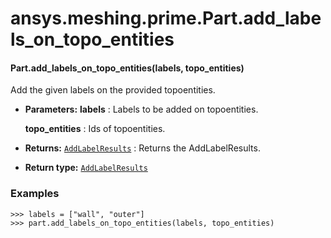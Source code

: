 # ansys.meshing.prime.Part.add_labels_on_topo_entities

<a id="ansys.meshing.prime.Part.add_labels_on_topo_entities"></a>

#### Part.add_labels_on_topo_entities(labels, topo_entities)

Add the given labels on the provided topoentities.

* **Parameters:**
  **labels**
  : Labels to be added on topoentities.

  **topo_entities**
  : Ids of topoentities.
* **Returns:**
  [`AddLabelResults`](ansys.meshing.prime.AddLabelResults.md#ansys.meshing.prime.AddLabelResults)
  : Returns the AddLabelResults.
* **Return type:**
  [`AddLabelResults`](ansys.meshing.prime.AddLabelResults.md#ansys.meshing.prime.AddLabelResults)

### Examples

```pycon
>>> labels = ["wall", "outer"]
>>> part.add_labels_on_topo_entities(labels, topo_entities)
```

<!-- !! processed by numpydoc !! -->
